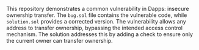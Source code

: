 This repository demonstrates a common vulnerability in Dapps: insecure ownership transfer. The `bug.sol` file contains the vulnerable code, while `solution.sol` provides a corrected version.  The vulnerability allows any address to transfer ownership, bypassing the intended access control mechanism. The solution addresses this by adding a check to ensure only the current owner can transfer ownership.